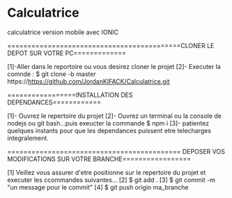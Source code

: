 # Calculatrice
calculatrice version mobile avec IONIC 

===========================================CLONER LE DEPOT SUR VOTRE PC=============

[1]-Aller dans le reportoire ou vous desirez cloner le projet 
[2]- Executer la comnde : $ git clone -b master https://https://github.com/JordanKIFACK/Calculatrice.git

=================INSTALLATION DES DEPENDANCES============

[1]- Ouvrez  le repertoire du projet 
[2]- Ouvrez un terminal ou la console de nodejs ou git bash...puis exeucter la commande $ npm i
[3]- patientez quelques instants pour que les dependances puissent etre telecharges integralement.


=========================================== DEPOSER VOS MODIFICATIONS SUR VOTRE BRANCHE=================

[1] Veillez vous assurer d'etre positionne sur le repertoire du projet et executer les ccommandes suivantes...
[2] $ git add .
[3] $ git commit -m "un message pour le commit"
[4] $ git push origin ma_branche 
